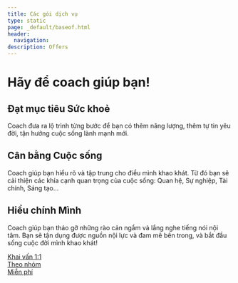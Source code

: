 ```yaml
---
title: Các gói dịch vụ
type: static
page: _default/baseof.html
header:
  navigation:
description: Offers
---
```


<div class="tl bt b--black-10 pa4 pa5-ns bg-light-gray full">
  <div class="mw9 center">
    <h1 class="">Hãy để coach giúp bạn!</h1>
    <section class="lh-copy">
      <div class="cf">
        <article class="fl pv2 w-100 w-third-l pr4-l">
          <h2>Đạt mục tiêu Sức khoẻ</h2>
          <p class="f5 f4-ns measure lh-copy mt0">
            Coach đưa ra lộ trình từng bước để bạn có thêm năng lượng,
            thêm tự tin yêu đời, tận hưởng cuộc sống lành mạnh mới.
          </p>
        </article>
        <article class="pv2 fl w-100 w-third-l ph3-l">
          <h2 >Cân bằng Cuộc sống</h2>
          <p class="f5 f4-ns measure lh-copy mt0">
            Coach giúp bạn hiểu rõ và tập trung cho điều mình khao khát.
            Từ đó bạn sẽ cải thiện các khía cạnh quan trọng của cuộc sống:
              Quan hệ, Sự nghiệp, Tài chính, Sáng tạo...
          </p>
        </article>
        <article class="pv2 fl w-100 w-third-l pl4-l">
          <h2>Hiểu chính Mình</h2>
          <p class="f5 f4-ns measure lh-copy mt0">
            Coach giúp bạn tháo gỡ những rào cản ngầm và lắng nghe tiếng nói
            nội tâm. Bạn sẽ tận dụng được nguồn nội lực và đam mê bên trong,
            và bắt đầu sống cuộc đời mình khao khát!
          </p>
        </article>
      </div>
    </section>
  </div>
</div>

<main class="full center mw9 pa4 pa3-ns pa2-m pa5-l justify-center cf">
  <!-- <h1 class="f3 fw6 lh-title mb4-ns mb2 ph2-ns ph1">Gói dịch vụ</h1> -->
  <session>
    <article class="w-third-l w-100 mb4-ns mb2 ph2-ns ph1 fl">
      <div class="aspect-ratio aspect-ratio--16x9 dim overflow-hidden">
        <a class="flex items-center justify-center aspect-ratio--object cover link white hover-white" href="/1-on-1-coaching"
          style="background:url(https://images.unsplash.com/photo-1502843082787-de71ad5cc73f?auto=format&fit=crop&w=500&h=333) no-repeat center center">
          <span class="flex items-center justify-center w-100 h-100 bg-black-40 bg-animate fw4 f3 f2-ns pa2">Khai vấn 1:1</span>
        </a>
      </div>
    </article>
    <article class="w-third-l w-100 mb4-ns mb2 ph2-ns ph1 fl">
      <div class="aspect-ratio aspect-ratio--16x9 dim overflow-hidden">
        <a class="flex items-center justify-center aspect-ratio--object cover link white hover-white" href="/group-coaching"
          style="background:url(https://images.unsplash.com/photo-1496275068113-fff8c90750d1?auto=format&fit=crop&w=500&h=333) no-repeat center center">
          <span class="flex items-center justify-center w-100 h-100 bg-black-40 bg-animate fw4 f3 f2-ns pa2">Theo nhóm</span></a>
      </div>
    </article>
    <article class="w-third-l w-100 mb4-ns mb2 ph2-ns ph1 fl">
      <div class="aspect-ratio aspect-ratio--16x9 dim overflow-hidden">
        <a class="flex items-center justify-center aspect-ratio--object cover link white hover-white" href="/free-coaching"
          style="background:url(https://images.unsplash.com/photo-1460518451285-97b6aa326961?auto=format&fit=crop&w=500&h=333) no-repeat center center">
          <span class="flex items-center justify-center w-100 h-100 bg-black-40 bg-animate fw4 f3 f2-ns pa2">Miễn phí</span></a>
      </div>
    </article>
  </session>
</main>
